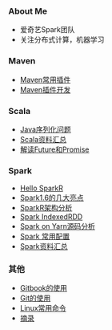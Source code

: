 ### About Me
- 爱奇艺Spark团队
- 关注分布式计算，机器学习

### Maven
- [Maven常用插件](gen/posts/Maven/Maven常用插件.html)
- [Maven插件开发](gen/posts/Maven/Maven插件开发.html)

### Scala
- [Java序列化问题](gen/posts/Scala/Java序列化问题.html)
- [Scala资料汇总](gen/posts/Scala/Scala资料汇总.html)
- [解读Future和Promise](gen/posts/Scala/解读Future和Promise.html)

### Spark
- [Hello SparkR](gen/posts/Spark/Hello_SparkR.html)
- [Spark1.6的几大亮点](gen/posts/Spark/Spark1.6的几大亮点.html)
- [SparkR架构分析](gen/posts/Spark/SparkR架构分析.html)
- [Spark IndexedRDD](gen/posts/Spark/Spark_IndexedRDD.html)
- [Spark on Yarn源码分析](gen/posts/Spark/Spark_on_Yarn源码分析.html)
- [Spark 常用配置](gen/posts/Spark/Spark_常用配置.html)
- [Spark资料汇总](gen/posts/Spark/Spark资料汇总.html)

### 其他
- [Gitbook的使用](gen/posts/其他/Gitbook的使用.html)
- [Git的使用](gen/posts/其他/Git的使用.html)
- [Linux常用命令](gen/posts/其他/Linux常用命令.html)
- [摘录](gen/posts/其他/摘录.html)
